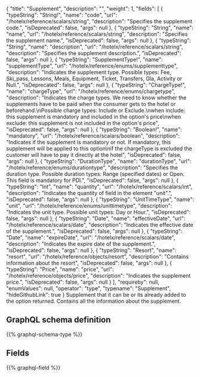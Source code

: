{
  "title": "Supplement",
  "description": "",
  "weight": 1,
  "fields": [
    {
      "typeString": "String!",
      "name": "code",
      "url": "/hotelx/reference/scalars/string",
      "description": "Specifies the supplement code.",
      "isDeprecated": false,
      "args": null
    },
    {
      "typeString": "String",
      "name": "name",
      "url": "/hotelx/reference/scalars/string",
      "description": "Specifies the supplement name.",
      "isDeprecated": false,
      "args": null
    },
    {
      "typeString": "String",
      "name": "description",
      "url": "/hotelx/reference/scalars/string",
      "description": "Specifies the supplement description.",
      "isDeprecated": false,
      "args": null
    },
    {
      "typeString": "SupplementType!",
      "name": "supplementType",
      "url": "/hotelx/reference/enums/supplementtype",
      "description": "Indicates the supplement type. Possible types: Fee, Ski_pass, Lessons, Meals, Equipment, Ticket, Transfers, Gla, Activity or Null.",
      "isDeprecated": false,
      "args": null
    },
    {
      "typeString": "ChargeType!",
      "name": "chargeType",
      "url": "/hotelx/reference/enums/chargetype",
      "description": "Indicates the charge types. We need to know whether the supplements have to be paid when the consumer gets to the hotel or beforehand.\nPossible charge types: Include or Exclude.\nwhen include: this supplement is mandatory and included in the option's price\nwhen exclude: this supplement is not included in the option's price",
      "isDeprecated": false,
      "args": null
    },
    {
      "typeString": "Boolean!",
      "name": "mandatory",
      "url": "/hotelx/reference/scalars/boolean",
      "description": "Indicates if the supplement is mandatory or not. If mandatory, this supplement will be applied to this option\nif the chargeType is excluded the customer will have to pay it directly at the hotel",
      "isDeprecated": false,
      "args": null
    },
    {
      "typeString": "DurationType",
      "name": "durationType",
      "url": "/hotelx/reference/enums/durationtype",
      "description": "Specifies the duration type. Possible duration types: Range (specified dates) or Open. This field is mandatory for PDI.",
      "isDeprecated": false,
      "args": null
    },
    {
      "typeString": "Int",
      "name": "quantity",
      "url": "/hotelx/reference/scalars/int",
      "description": "Indicates the quantity of field in the element \"unit\".",
      "isDeprecated": false,
      "args": null
    },
    {
      "typeString": "UnitTimeType",
      "name": "unit",
      "url": "/hotelx/reference/enums/unittimetype",
      "description": "Indicates the unit type. Possible unit types: Day or Hour.",
      "isDeprecated": false,
      "args": null
    },
    {
      "typeString": "Date",
      "name": "effectiveDate",
      "url": "/hotelx/reference/scalars/date",
      "description": "Indicates the effective date of the supplement.",
      "isDeprecated": false,
      "args": null
    },
    {
      "typeString": "Date",
      "name": "expireDate",
      "url": "/hotelx/reference/scalars/date",
      "description": "Indicates the expire date of the supplement.",
      "isDeprecated": false,
      "args": null
    },
    {
      "typeString": "Resort",
      "name": "resort",
      "url": "/hotelx/reference/objects/resort",
      "description": "Contains information about the resort",
      "isDeprecated": false,
      "args": null
    },
    {
      "typeString": "Price",
      "name": "price",
      "url": "/hotelx/reference/objects/price",
      "description": "Indicates the supplement price.",
      "isDeprecated": false,
      "args": null
    }
  ],
  "requireby": null,
  "enumValues": null,
  "operator": "type",
  "typename": "Supplement",
  "hideGithubLink": true
}
Supplement that it can be or its already added to the option returned. Contains all the information about the supplement.
## GraphQL schema definition

{{% graphql-schema-type %}}

## Fields

{{% graphql-field %}}
